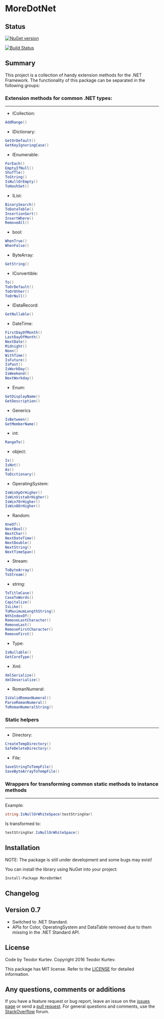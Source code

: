 # MoreDotNet

## Status

[![NuGet version](https://badge.fury.io/nu/MoreDotNet.svg)](https://badge.fury.io/nu/MoreDotNet)

[![Build Status](https://travis-ci.org/Teodor92/MoreDotNet.svg?branch=master)](https://travis-ci.org/Teodor92/MoreDotNet)

## Summary

This project is a collection of handy extension methods for the .NET Framework. The functionality of this package can be separated in the following groups:

### Extension methods for common .NET types:

---

* ICollection:

```cs
AddRange()
```

* IDictionary:

```cs
GetOrDefault()
GetKeyIgnoringCase()
```

* IEnumerable:

```cs
ForEach()
EmptyIfNull()
Shuffle()
ToString()
IsNullOrEmpty()
ToHashSet()
```

* IList:

```cs
BinarySearch()
ToDataTable()
InsertionSort()
InsertWhere()
RemoveAll()
```

* bool:

```cs
WhenTrue()
WhenFalse()
```

* ByteArray:

```cs
GetString()
```

* IConvertible:

```cs
To()
ToOrDefault()
ToOrOther()
ToOrNull()
```

* IDataRecord:

```cs
GetNullable()
```

* DateTime:

```cs
FirstDayOfMonth()
LastDayOfMonth()
NextDate()
Midnight()
Noon()
WithTime()
IsFuture()
IsPast()
IsWorkDay()
IsWeekend()
NextWorkday()
```

* Enum:

```cs
GetDisplayName()
GetDescription()
```

* Generics

```cs
IsBetween()
GetMemberName()
```

* int:

```cs
RangeTo()
```

* object:

```cs
Is()
IsNot()
As()
ToDictionary()
```

* OperatingSystem:

```cs
IsWinXpOrHigher()
IsWinVistaOrHigher()
IsWin7OrHigher()
IsWin8OrHigher()
```

* Random:

```cs
OneOf()
NextBool()
NextChar()
NextDateTime()
NextDouble()
NextString()
NextTimeSpan()
```

* Stream:

```cs
ToByteArray()
ToStream()
```

* string:

```cs
ToTitleCase()
CaseToWords()
Capitalize()
IsLike()
ToMaximumLengthString()
NthIndexOf()
RemoveLastCharacter()
RemoveLast()
RemoveFirstCharacter()
RemoveFirst()
```

* Type:

```cs
IsNullable()
GetCoreType()
```

* Xml:

```cs
XmlSerialize()
XmlDeserialize()
```

* RomanNumeral:

```cs
IsValidRomanNumeral()
ParseRomanNumeral()
ToRomanNumeralString()
```

### Static helpers

---

* Directory:

```cs
CreateTempDirectory()
SafeDeleteDirectory()
```

* File:

```cs
SaveStringToTempFile()
SaveByteArrayToTempFile()
```

### Wrappers for transforming common static methods to instance methods

---

Example:

```cs
string.IsNullOrWhiteSpace(testStringVar)
```

Is transformed to:

```cs
testStringVar.IsNullOrWhiteSpace()
```

## Installation

NOTE: The package is still under development and some bugs may exist!

You can install the library using NuGet into your project:

```bash
Install-Package MoreDotNet
```

## Changelog

## Version 0.7

- Switched to .NET Standard.
- APIs for Color, OperatingSystem and DataTable removed due to them missing in the .NET Standard API.

## License

Code by Teodor Kurtev. Copyright 2016 Teodor Kurtev.

This package has MIT license. Refer to the [LICENSE](https://github.com/Teodor92/MoreDotNet/blob/master/LICENSE) for detailed information.

## Any questions, comments or additions

If you have a feature request or bug report, leave an issue on the [issues page](https://github.com/Teodor92/MoreDotNet/issues) or send a [pull request](https://github.com/Teodor92/MoreDotNet/pulls). For general questions and comments, use the [StackOverflow](http://stackoverflow.com/) forum.
